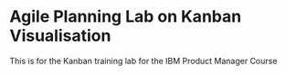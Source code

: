 # Agile Planning Lab on Kanban Visualisation
This is for the Kanban training lab for the IBM Product Manager Course
